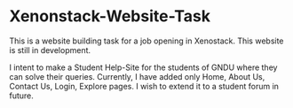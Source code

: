 # Xenonstack-Website-Task

This is a website building task for a job opening in Xenostack. This website is still in development.

I intent to make a Student Help-Site for the students of GNDU where they can solve their queries. Currently, I have added only Home, About Us, Contact Us, Login, Explore pages. I wish to extend it to a student forum in future.
